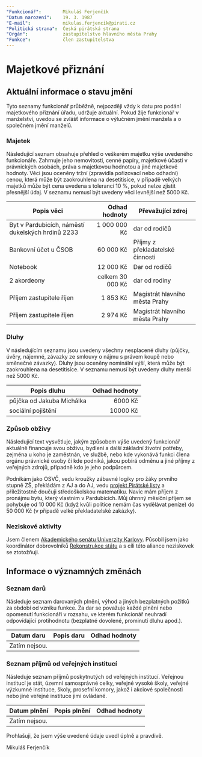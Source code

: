 ```yaml
---
"Funkcionář":        Mikuláš Ferjenčík
"Datum narození":    19. 3. 1987
"E-mail":            mikulas.ferjencik@pirati.cz
"Politická strana":  Česká pirátská strana
"Orgán":             zastupitelstvo hlavního města Prahy
"Funkce":            člen zastupitelstva
---
```


Majetkové přiznání
==================

Aktuální informace o stavu jmění
----------------------------------

Tyto seznamy funkcionář průběžně, nejpozději vždy k datu pro podání majetkového přiznání úřadu, udržuje aktuální. Pokud žije funkcionář v manželství, uvedou se zvlášť informace o výlučném jmění manžela a o společném jmění manželů. 

### Majetek

Následující seznam obsahuje přehled o veškerém majetku výše uvedeného funkcionáře. Zahrnuje jeho nemovitosti, cenné papíry, majetkové účasti v právnických osobách, práva s majetkovou hodnotou a jiné majetkové hodnoty. Věci jsou oceněny tržní (zpravidla pořizovací nebo odhadní) cenou, která může být zaokrouhlena na desetitisíce, v případě velkých majetků může být cena uvedena s tolerancí 10 %, pokud nelze zjistit přesnější údaj. V seznamu nemusí být uvedeny věci levnější než 5000 Kč.

| Popis věci            | Odhad hodnoty |  Převažující zdroj                  |
| --------------------- | ------------: |  ---------------------- |
| Byt v Pardubicích, náměstí dukelských hrdinů 2233 |  1 000 000 Kč | dar od rodičů|
| Bankovní účet u ČSOB |  60 000 Kč | Příjmy z překladatelské činnosti |
| Notebook | 12 000 Kč | Dar od rodičů |
| 2 akordeony | celkem 30 000 Kč | dar od rodiny |
| Příjem zastupitele říjen | 1 853 Kč | Magistrát hlavního města Prahy |
| Příjem zastupitele říjen | 2 974 Kč | Magistrát hlavního města Prahy |



### Dluhy

V následujícím seznamu jsou uvedeny všechny nesplacené dluhy (půjčky, úvěry, nájemné, závazky ze smlouvy o nájmu s právem koupě nebo směnečné závazky). Dluhy jsou oceněny nominální výší, která může být zaokrouhlena na desetitisíce. V seznamu nemusí být uvedeny dluhy menší než 5000 Kč.

| Popis dluhu           | Odhad hodnoty |
| --------------------- | ------------: |
| půjčka od Jakuba Michálka | 6000 Kč |
| sociální pojištění | 10000 Kč |


### Způsob obživy

Následující text vysvětluje, jakým způsobem výše uvedený funkcionář aktuálně financuje svou obživu, bydlení a další základní životní potřeby, zejména u koho je zaměstnán, ve službě, nebo kde vykonává funkci člena orgánu právnické osoby či kde podniká, jakou pobírá odměnu a jiné příjmy z veřejných zdrojů, případně kdo je jeho podpůrcem.

Podnikám jako OSVČ, vedu kroužky zábavné logiky pro žáky prvního stupně ZŠ, překládám z AJ a do AJ, vedu [projekt Pirátské listy](https://www.pirati.cz/fo/rozpocty/participativni/prihlasky/plisty) a příležitostně doučuji středoškolskou matematiku. Navíc mám příjem z pronájmu bytu, který vlastnim v Pardubicích. Můj úhrnný měsíční příjem se pohybuje od 10 000 Kč (když kvůli politice nemám čas vydělávat peníze) do 50 000 Kč (v případě velké překladatelské zakázky). 


### Neziskové aktivity
Jsem členem [Akademického senátu Univerzity Karlovy](http://www.cuni.cz/UK-5760.html). Působil jsem jako koordinátor dobrovolníků [Rekonstrukce státu](http://www.rekonstrukcestatu.cz/cs) a s cíli této aliance neziskovek se ztotožňuji. 

Informace o významných změnách
----------------------------------

### Seznam darů
Následuje seznam darovaných plnění, výhod a jiných bezplatných požitků za období od vzniku funkce. Za dar se považuje každé plnění nebo opomenutí funkcionáři v rozsahu, ve kterém funkcionář neuhradí odpovídající protihodnotu (bezplatné dovolené, prominutí dluhu apod.).

| Datum daru | Popis daru | Odhad hodnoty | 
| ---------- | ---------- | ------------: |
| Zatím nejsou. |  |  |

### Seznam příjmů od veřejných institucí
Následuje seznam příjmů poskytnutých od veřejných institucí. Veřejnou institucí je stát, územní samosprávné celky, veřejné vysoké školy, veřejné výzkumné instituce, školy, prosefní komory, jakož i akciové společnosti nebo jiné veřejné instituce jimi ovládané.

| Datum plnění | Popis plnění | Odhad hodnoty | 
| ----------   | ----------   | ------------: |
| Zatím nejsou. |  |  |


Prohlašuji, že jsem výše uvedené údaje uvedl úplně a pravdivě. 

Mikuláš Ferjenčík

